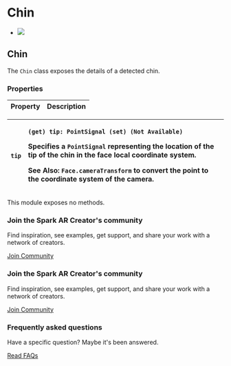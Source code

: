 # Chin

* [![](https://scontent-vie1-1.xx.fbcdn.net/v/t39.2365-6/76870833_509761306273232_5468210970943815680_n.svg?_nc_cat=108&_nc_sid=ad8a9d&_nc_ohc=muIUhTRJkukAX8VE60K&_nc_ht=scontent-vie1-1.xx&oh=accf70421d0aaafb4ed636f448e51c82&oe=5ECFAF15)](https://sparkar.facebook.com/)

## Chin

The `Chin` class exposes the details of a detected chin.

### Properties

| Property | Description |
| :--- | :--- |


<table>
  <thead>
    <tr>
      <th style="text-align:left"><code>tip</code>
      </th>
      <th style="text-align:left">
        <p><code>(get) tip: PointSignal (set) (Not Available)</code>
        </p>
        <p>Specifies a <code>PointSignal</code> representing the location of the tip
          of the chin in the face local coordinate system.</p>
        <p><b>See Also</b>: <code>Face.cameraTransform</code> to convert the point
          to the coordinate system of the camera.</p>
      </th>
    </tr>
  </thead>
  <tbody></tbody>
</table>This module exposes no methods.

### Join the Spark AR Creator's community

Find inspiration, see examples, get support, and share your work with a network of creators.

[Join Community](https://www.facebook.com/groups/SparkARcommunity/)

### Join the Spark AR Creator's community

Find inspiration, see examples, get support, and share your work with a network of creators.

[Join Community](https://www.facebook.com/groups/SparkARcommunity/)

### Frequently asked questions

Have a specific question? Maybe it's been answered.

[Read FAQs](https://sparkar.facebook.com/docs/ar-studio/faq)

